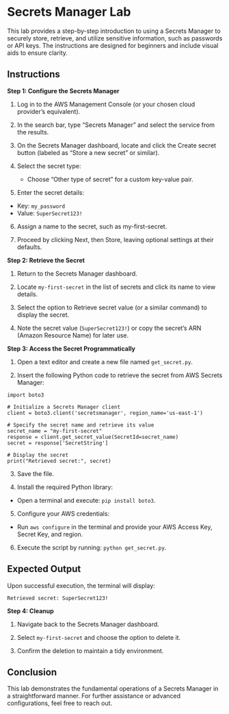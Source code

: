 # Secrets Manager Lab

This lab provides a step-by-step introduction to using a Secrets Manager to securely store, retrieve, and utilize sensitive information, such as passwords or API keys. The instructions are designed for beginners and include visual aids to ensure clarity.

## Instructions

**Step 1: Configure the Secrets Manager**

1. Log in to the AWS Management Console (or your chosen cloud provider’s equivalent).

2. In the search bar, type “Secrets Manager” and select the service from the results.

3. On the Secrets Manager dashboard, locate and click the Create secret button (labeled as “Store a new secret” or similar).

4. Select the secret type:
   - Choose “Other type of secret” for a custom key-value pair.

5. Enter the secret details:
  - Key: `my_password`
  - Value: `SuperSecret123!`

6. Assign a name to the secret, such as my-first-secret.

7. Proceed by clicking Next, then Store, leaving optional settings at their defaults.

**Step 2: Retrieve the Secret**

1. Return to the Secrets Manager dashboard.

2. Locate `my-first-secret` in the list of secrets and click its name to view details.

3. Select the option to Retrieve secret value (or a similar command) to display the secret.

4. Note the secret value (`SuperSecret123!`) or copy the secret’s ARN (Amazon Resource Name) for later use.

**Step 3: Access the Secret Programmatically**

1. Open a text editor and create a new file named `get_secret.py`.

2. Insert the following Python code to retrieve the secret from AWS Secrets Manager:

```
import boto3

# Initialize a Secrets Manager client
client = boto3.client('secretsmanager', region_name='us-east-1')

# Specify the secret name and retrieve its value
secret_name = "my-first-secret"
response = client.get_secret_value(SecretId=secret_name)
secret = response['SecretString']

# Display the secret
print("Retrieved secret:", secret)
```
3. Save the file.

4. Install the required Python library:
  - Open a terminal and execute: `pip install boto3`.

5. Configure your AWS credentials:
  - Run `aws configure` in the terminal and provide your AWS Access Key, Secret Key, and region.

6. Execute the script by running: `python get_secret.py`.

## Expected Output

Upon successful execution, the terminal will display:
```
Retrieved secret: SuperSecret123!
```

**Step 4: Cleanup**
1. Navigate back to the Secrets Manager dashboard.

2. Select `my-first-secret` and choose the option to delete it.

3. Confirm the deletion to maintain a tidy environment.

## Conclusion

This lab demonstrates the fundamental operations of a Secrets Manager in a straightforward manner. For further assistance or advanced configurations, feel free to reach out.
